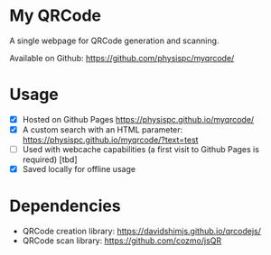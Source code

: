 # My QRCode

A single webpage for QRCode generation and scanning.

Available on Github: https://github.com/physispc/myqrcode/

# Usage
- [x] Hosted on Github Pages https://physispc.github.io/myqrcode/
- [x] A custom search with an HTML parameter: https://physispc.github.io/myqrcode/?text=test
- [ ] Used with webcache capabilities (a first visit to Github Pages is required) [tbd]
- [x] Saved locally for offline usage

# Dependencies
- QRCode creation library: https://davidshimjs.github.io/qrcodejs/
- QRCode scan library: https://github.com/cozmo/jsQR
